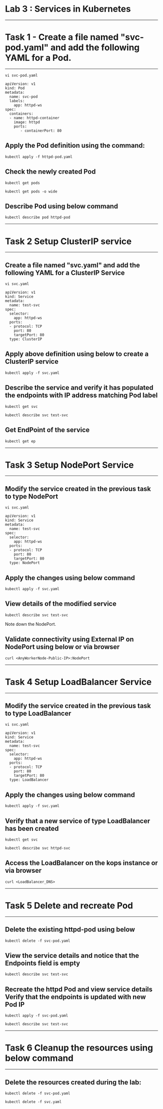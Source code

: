 Lab 3 : Services in Kubernetes
=============================================================
---------------------------------------------------------------
# Task 1 - Create a file named "svc-pod.yaml" and add the following YAML for a Pod.
---------------------------------------------------------------
```
vi svc-pod.yaml
```
```
apiVersion: v1
kind: Pod
metadata:
  name: svc-pod
  labels:
    app: httpd-ws
spec:
  containers:
  - name: httpd-container
    image: httpd
    ports:
       - containerPort: 80
```

## Apply the Pod definition using the command:
```
kubectl apply -f httpd-pod.yaml
```

## Check the newly created Pod
```
kubectl get pods
```
```
kubectl get pods -o wide
```
## Describe Pod using below command
```
kubectl describe pod httpd-pod
```

----------------------------------------------------------------------
# Task 2  Setup ClusterIP service
----------------------------------------------------------------------

## Create a file named "svc.yaml" and add the following YAML for a ClusterIP Service
```
vi svc.yaml
```
```
apiVersion: v1
kind: Service
metadata:
  name: test-svc
spec:
  selector:
    app: httpd-ws
  ports:
  - protocol: TCP
    port: 80
    targetPort: 80
  type: ClusterIP

```
## Apply above definition using below to create a ClusterIP service
```
kubectl apply -f svc.yaml
```
## Describe the service and verify it has populated the endpoints with IP address matching Pod label
```
kubectl get svc
```
```
kubectl describe svc test-svc
```
## Get EndPoint of the service
```
kubectl get ep  
```

------------------------------------------------------------------------------
# Task 3  Setup NodePort Service
------------------------------------------------------------------------------

## Modify the service created in the previous task to type NodePort
```
vi svc.yaml
```
```
apiVersion: v1
kind: Service
metadata:
  name: test-svc
spec:
  selector:
    app: httpd-ws
  ports:
  - protocol: TCP
    port: 80
    targetPort: 80
  type: NodePort
```

## Apply the changes using below command
```
kubectl apply -f svc.yaml
```
## View details of the modified service
```
kubectl describe svc test-svc
```
Note down the NodePort.
## Validate connectivity using External IP on NodePort using below or via browser
```
curl <AnyWorkerNode-Public-IP>:NodePort
```

------------------------------------------------------------------------------------
# Task 4  Setup LoadBalancer Service
------------------------------------------------------------------------------------
## Modify the service created in the previous task to type LoadBalancer 
```
vi svc.yaml
```
```
apiVersion: v1
kind: Service
metadata:
  name: test-svc
spec:
  selector:
    app: httpd-ws
  ports:
  - protocol: TCP
    port: 80
    targetPort: 80
  type: LoadBalancer
```
##  Apply the changes using below command
```
kubectl apply -f svc.yaml
```
## Verify that a new service of type LoadBalancer has been created
```
kubectl get svc
```
```
kubectl describe svc httpd-svc
```
## Access the LoadBalancer on the kops instance or via browser
```
curl <LoadBalancer_DNS>
```


-------------------------------------------------------------------------------
# Task 5 Delete and recreate Pod
-------------------------------------------------------------------------------
## Delete the existing httpd-pod using below
```
kubectl delete -f svc-pod.yaml
```
## View the service details and notice that the Endpoints field is empty
```
kubectl describe svc test-svc
```
## Recreate the httpd Pod and view service details Verify that the endpoints is updated with new Pod IP
```
kubectl apply -f svc-pod.yaml
```
```
kubectl describe svc test-svc
```


--------------------------------------------------------------------------------
# Task 6 Cleanup the resources using below command
----------------------------------------------------------------------------------
## Delete the resources created during the lab:
```
kubectl delete -f svc-pod.yaml
```
```
kubectl delete -f svc.yaml
```

